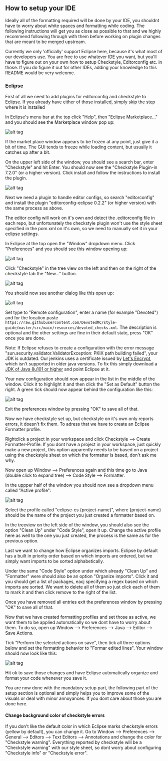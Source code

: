 ## How to setup your IDE

Ideally all of the formatting required will be done by your IDE, you shouldnt have to worry about white spaces and formatting while coding. The following instructions will get you as close as possible to that and we highly recommend following through with them before working on plugin changes that are meant to be merged upstream.

Currently we only 'officially' support Eclipse here, because it's what most of our developers use. You are free to use whatever IDE you want, but you'll have to figure out on your own how to setup Checkstyle, Editorconfig etc. in those. If you do figure it out for other IDEs, adding your knowledge to this README would be very welcome.


### Eclipse

First of all we need to add plugins for editorconfig and checkstyle to Eclipse. If you already have either of those installed, simply skip the step where it is installed

In Eclipse's menu bar at the top click "Help", then "Eclipse Marketplace..." and you should see the Marketplace window pop up:

![alt tag](http://i.imgur.com/uHfZVo7.png)

If the market place window appears to be frozen at any point, just give it a bit of time. The GUI tends to freeze while loading content, but usually it catches up after a bit.

On the upper left side of the window, you should see a search bar, enter "Checkstyle" and hit Enter. You should now see the "Checkstyle Plugin-in 7.2.0" (or a higher version). Click install and follow the instructions to install the plugin.

![alt tag](http://i.imgur.com/kC2KybY.png)


Next we need a plugin to handle editor configs, so search "editorconfig" and install the plugin "editorconfig-eclipse 0.2.2" (or higher version) with the same process as above.


The editor config will work on it's own and detect the .editorconfig file in each repo, but unfortunately the checkstyle plugin won't use the style sheet specified in the pom.xml on it's own, so we need to manually set it in your eclipse settings.


In Eclipse at the top open the "Window" dropdown menu. Click "Preferences" and you should see this window opening up:

![alt tag](http://i.imgur.com/dEDmsBc.png)

Click "Checkstyle" in the tree view on the left and then on the right of the checkstyle tab the "New..." button. 

![alt tag](http://i.imgur.com/rGfEyQh.png)

You should now see another dialog like this open up:

![alt tag](http://i.imgur.com/c0Naa5C.png)

Set type to "Remote configuration", enter a name (for example "Devoted") and for the location paste `https://raw.githubusercontent.com/DevotedMC/style-guide/master/src/main/resources/devoted_checks.xml`. The description is optional and the other settings are fine in their default state, press "OK" once you are done.

Note: If Eclipse refuses to create a configuration with the error message "sun.security.validator.ValidatorException: PKIX path building failed", your JDK is outdated. Our jenkins uses a certificate issued by [Let's Encrypt](https://letsencrypt.org/), which isn't supported in older java versions. To fix this simply download a [JDK of Java 8u101 or higher](http://www.oracle.com/technetwork/java/javase/downloads/jdk8-downloads-2133151.html) and point Eclipse at it.

Your new configuration should now appear in the list in the middle of the window. Click it to highlight it and then click the "Set as Default" button the right. A green tick should now appear behind the configuration like this:


![alt tag](http://i.imgur.com/9HovwSZ.png)


Exit the preferences window by pressing "OK" to save all of that.


Now we have checkstyle set up, but checkstyle on it's own only reports errors, it doesn't fix them. To adress that we have to create an Eclipse Formatter profile.

Rightclick a project in your workspace and click Checkstyle --> Create Formatter-Profile. If you dont have a project in your workspace, just quickly make a new project, this option apparently needs to be based on a project using the checkstyle sheet on which the formatter is based, don't ask me why.

Now open up Window --> Preferences again and this time go to Java (double click to expand tree) --> Code Style --> Formatter.

In the uppper half of the window you should now see a dropdown menu called "Active profile":

![alt tag](http://i.imgur.com/EG1ASwK.png)

Select the profile called "eclipse-cs {project-name}", where {project-name} should be the name of the project you just created a formatter based on.

In the treeview on the left side of the window, you should also see the option "Clean Up" under "Code Style", open it up. Change the active profile here as well to the one you just created, the process is the same as for the previous option.

Last we want to change how Eclipse organizes imports. Eclipse by default has a built in priority order based on which imports are ordered, but we simply want imports to be sorted alphabetically.

Under the same "Code Style" option under which already "Clean Up" and "Formatter" were should also be an option "Organize imports". Click it and you should get a list of packages, eacj specifying a regex based on which imports are sorted. We want to delete all of them so just click each of them to mark it and then click remove to the right of the list. 

Once you have removed all entries exit the preferences window by pressing "OK" to save all of that.

Now that we have created formatting profiles and set those as active, we want them to be applied automatically so we dont have to worry about them. To do so, open up Window --> Preferences --> Java --> Editor --> Save Actions.

Tick "Perform the selected actions on save", then tick all three options below and set the formatting behavior to "Formar edited lines". Your window should now look like this:


![alt tag](http://i.imgur.com/BaZBOsn.png)

Hit ok to save those changes and have Eclipse automatically organize and format your code whenever you save it.


You are now done with the mandatory setup part, the following part of the setup section is optional and simply helps you to improve some of the visuals or deal with minor annoyances. If you dont care about those you are done here.



#### Change background color of checkstyle errors
If you don't like the default color in which Eclipse marks checkstyle errors (yellow by default), you can change it. Go to Window --> Preferences --> General --> Editors --> Text Editors --> Annotations and change the color for "Checkstyle warning". Everything reported by checkstyle will be a "Checkstyle warning" with our style sheet, so dont worry about configuring "Checkstyle info" or "Checkstyle error".


